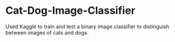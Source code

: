 # Cat-Dog-Image-Classifier
Used Kaggle to train and test a binary image classifier to distinguish between images of cats and dogs.
